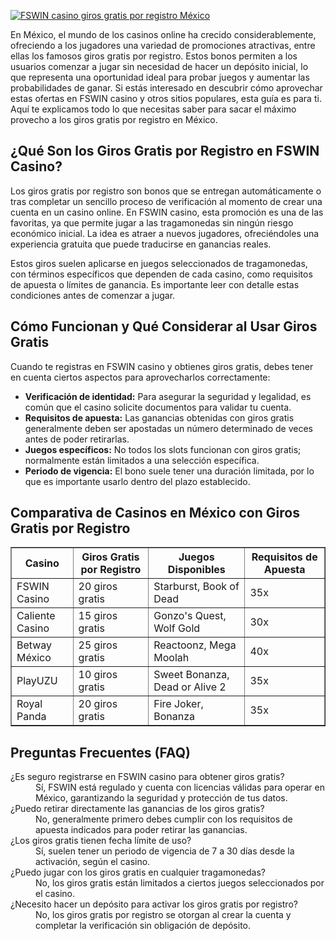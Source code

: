 [![FSWIN casino giros gratis por registro México](https://123-caf.pages.dev/gitsignup.png)](https://vrmoo.ru/Bt82HjjY)

<p>En México, el mundo de los casinos online ha crecido considerablemente, ofreciendo a los jugadores una variedad de promociones atractivas, entre ellas los famosos giros gratis por registro. Estos bonos permiten a los usuarios comenzar a jugar sin necesidad de hacer un depósito inicial, lo que representa una oportunidad ideal para probar juegos y aumentar las probabilidades de ganar. Si estás interesado en descubrir cómo aprovechar estas ofertas en FSWIN casino y otros sitios populares, esta guía es para ti. Aquí te explicamos todo lo que necesitas saber para sacar el máximo provecho a los giros gratis por registro en México.</p>  <h2>¿Qué Son los Giros Gratis por Registro en FSWIN Casino?</h2> <p>Los giros gratis por registro son bonos que se entregan automáticamente o tras completar un sencillo proceso de verificación al momento de crear una cuenta en un casino online. En FSWIN casino, esta promoción es una de las favoritas, ya que permite jugar a las tragamonedas sin ningún riesgo económico inicial. La idea es atraer a nuevos jugadores, ofreciéndoles una experiencia gratuita que puede traducirse en ganancias reales.</p> <p>Estos giros suelen aplicarse en juegos seleccionados de tragamonedas, con términos específicos que dependen de cada casino, como requisitos de apuesta o límites de ganancia. Es importante leer con detalle estas condiciones antes de comenzar a jugar.</p>  <h2>Cómo Funcionan y Qué Considerar al Usar Giros Gratis</h2> <p>Cuando te registras en FSWIN casino y obtienes giros gratis, debes tener en cuenta ciertos aspectos para aprovecharlos correctamente:</p> <ul> <li><strong>Verificación de identidad:</strong> Para asegurar la seguridad y legalidad, es común que el casino solicite documentos para validar tu cuenta.</li> <li><strong>Requisitos de apuesta:</strong> Las ganancias obtenidas con giros gratis generalmente deben ser apostadas un número determinado de veces antes de poder retirarlas.</li> <li><strong>Juegos específicos:</strong> No todos los slots funcionan con giros gratis; normalmente están limitados a una selección específica.</li> <li><strong>Periodo de vigencia:</strong> El bono suele tener una duración limitada, por lo que es importante usarlo dentro del plazo establecido.</li> </ul>  <h2>Comparativa de Casinos en México con Giros Gratis por Registro</h2> <table border="1" cellpadding="8" cellspacing="0"> <thead> <tr> <th>Casino</th> <th>Giros Gratis por Registro</th> <th>Juegos Disponibles</th> <th>Requisitos de Apuesta</th> </tr> </thead> <tbody> <tr> <td>FSWIN Casino</td> <td>20 giros gratis</td> <td>Starburst, Book of Dead</td> <td>35x</td> </tr> <tr> <td>Caliente Casino</td> <td>15 giros gratis</td> <td>Gonzo's Quest, Wolf Gold</td> <td>30x</td> </tr> <tr> <td>Betway México</td> <td>25 giros gratis</td> <td>Reactoonz, Mega Moolah</td> <td>40x</td> </tr> <tr> <td>PlayUZU</td> <td>10 giros gratis</td> <td>Sweet Bonanza, Dead or Alive 2</td> <td>35x</td> </tr> <tr> <td>Royal Panda</td> <td>20 giros gratis</td> <td>Fire Joker, Bonanza</td> <td>35x</td> </tr> </tbody> </table>  <h2>Preguntas Frecuentes (FAQ)</h2> <dl> <dt>¿Es seguro registrarse en FSWIN casino para obtener giros gratis?</dt> <dd>Sí, FSWIN está regulado y cuenta con licencias válidas para operar en México, garantizando la seguridad y protección de tus datos.</dd>  <dt>¿Puedo retirar directamente las ganancias de los giros gratis?</dt> <dd>No, generalmente primero debes cumplir con los requisitos de apuesta indicados para poder retirar las ganancias.</dd>  <dt>¿Los giros gratis tienen fecha límite de uso?</dt> <dd>Sí, suelen tener un periodo de vigencia de 7 a 30 días desde la activación, según el casino.</dd>  <dt>¿Puedo jugar con los giros gratis en cualquier tragamonedas?</dt> <dd>No, los giros gratis están limitados a ciertos juegos seleccionados por el casino.</dd>  <dt>¿Necesito hacer un depósito para activar los giros gratis por registro?</dt> <dd>No, los giros gratis por registro se otorgan al crear la cuenta y completar la verificación sin obligación de depósito.</dd> </dl>